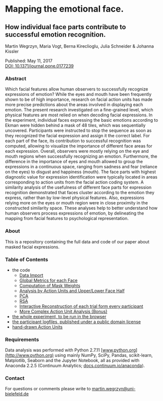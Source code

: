 # Mapping the emotional face.
## How individual face parts contribute to successful emotion recognition.

Martin Wegrzyn, Maria Vogt, Berna Kireclioglu, Julia Schneider & Johanna Kissler
  
Published: May 11, 2017  
[DOI: 10.1371/journal.pone.0177239](http://dx.doi.org/10.1371/journal.pone.0177239)

### Abstract

Which facial features allow human observers to successfully recognize expressions of emotion? While the eyes and mouth have been frequently shown to be of high importance, research on facial action units has made more precise predictions about the areas involved in displaying each emotion. The present research investigated on a fine-grained level, which physical features are most relied on when decoding facial expressions.
In the experiment, individual faces expressing the basic emotions according to Ekman were hidden behind a mask of 48 tiles, which was sequentially uncovered. Participants were instructed to stop the sequence as soon as they recognized the facial expression and assign it the correct label. For each part of the face, its contribution to successful recognition was computed, allowing to visualize the importance of different face areas for each expression. Overall, observers were mostly relying on the eye and mouth regions when successfully recognizing an emotion. Furthermore, the difference in the importance of eyes and mouth allowed to group the expressions in a continuous space, ranging from sadness and fear (reliance on the eyes) to disgust and happiness (mouth). The face parts with highest diagnostic value for expression identification were typically located in areas corresponding to action units from the facial action coding system.
A similarity analysis of the usefulness of different face parts for expression recognition demonstrated that faces cluster according to the emotion they express, rather than by low-level physical features. Also, expressions relying more on the eyes or mouth region were in close proximity in the constructed similarity space. These analyses help to better understand how human observers process expressions of emotion, by delineating the mapping from facial features to psychological representation.

### About

This is a repository containing the full data and code of our paper about masked facial expressions.

### Table of Contents


- the code
  - [Data Import](notebooks/code001_dataImport.ipynb)
  - [Global Metrics for each Face](notebooks/code002_globalMetrics.ipynb)
  - [Computation of Mask Weights](notebooks/code003_weighting.ipynb)
  - [Analysis by Action Units and Upper/Lower Face Half](notebooks/code004_actionUnits_and_upperLower.ipynb)
  - [PCA](notebooks/code005_principalComponentAnalysis.ipynb)
  - [RSA](notebooks/code006_representationalSimilarityAnalysis.ipynb)
  - [Interactive Reconstruction of each trial form every participant](notebooks/code007_interactivePlots.ipynb)
  - [More Complex Action Unit Analysis (Bonus)](notebooks/code008_actionUnits_interactive.ipynb)
- [the whole experiment, to be run in the browser](experiment/)
- [the participant logfiles, published under a public domain license](rawTables/)
- [hand-drawn Action Units](auLabels/)

### Requirements

Data analysis was performed with Python 2.7.11 [www.python.org](http://www.python.org) using mainly NumPy, SciPy, Pandas, scikit-learn, Matplotlib, Seaborn and the Jupyter Notebook, all as provided with Anaconda 2.2.5 (Continuum Analytics; [docs.continuum.io/anaconda](http://docs.continuum.io/anaconda)).

### Contact

For questions or comments please write to [martin.wegrzyn@uni-bielefeld.de](mailto:martin.wegrzyn@uni-bielefeld.de)
